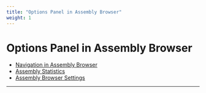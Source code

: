 ```yaml
---
title: "Options Panel in Assembly Browser"
weight: 1
---
```



# Options Panel in Assembly Browser

*   [Navigation in Assembly Browser](navigation-in-assembly-browser.md)
*   [Assembly Statistics](assembly-statistics.md)
*   [Assembly Browser Settings](assembly-browser-settings.md)


----------------------------------------------------------------------------------------------------------------------------------------------------------------------------------------------------------------------------